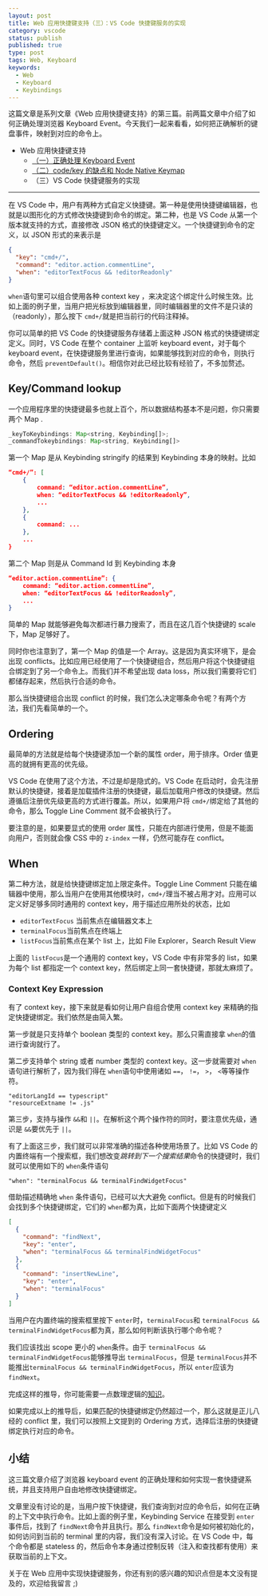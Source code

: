```yaml
---
layout: post
title: Web 应用快捷键支持（三）：VS Code 快捷键服务的实现
category: vscode
status: publish
published: true
type: post
tags: Web, Keyboard
keywords:
  - Web
  - Keyboard
  - Keybindings
---
```



这篇文章是系列文章《Web 应用快捷键支持》的第三篇。前两篇文章中介绍了如何正确处理浏览器 Keyboard Event。今天我们一起来看看，如何把正确解析的键盘事件，映射到对应的命令上。

- Web 应用快捷键支持
  - [（一）正确处理 Keyboard Event](https://rebornix.com/vscode/2019/08/11/web-keyboard-support/)
  - [（二）code/key 的缺点和 Node Native Keymap](https://rebornix.com/vscode/2019/08/25/web-keyboard-support-2/)
  - （三）VS Code 快捷键服务的实现

---

在 VS Code 中，用户有两种方式自定义快捷键。第一种是使用快捷键编辑器，也就是以图形化的方式修改快捷键到命令的绑定。第二种，也是 VS Code 从第一个版本就支持的方式，直接修改 JSON 格式的快捷键定义。一个快捷键到命令的定义，以 JSON 形式的来表示是

```json
{
  "key": "cmd+/",
  "command": "editor.action.commentLine",
  "when": "editorTextFocus && !editorReadonly"
}
```

`when`语句里可以组合使用各种 context key ，来决定这个绑定什么时候生效。比如上面的例子里，当用户把光标放到编辑器里，同时编辑器里的文件不是只读的（readonly），那么按下 `cmd+/`就是把当前行的代码注释掉。

你可以简单的把 VS Code 的快捷键服务存储着上面这种 JSON 格式的快捷键绑定定义。同时，VS Code 在整个 container 上监听 keyboard event，对于每个 keyboard event，在快捷键服务里进行查询，如果能够找到对应的命令，则执行命令，然后 `preventDefault()`。相信你对此已经比较有经验了，不多加赘述。

## Key/Command lookup
一个应用程序里的快捷键最多也就上百个，所以数据结构基本不是问题，你只需要两个 Map .

```js
_keyToKeybindings: Map<string, Keybinding[]>;
_commandTokeybindings: Map<string, Keybinding[]>
```

第一个 Map 是从 Keybinding stringify 的结果到 Keybinding 本身的映射。比如

```json
“cmd+/”: [
	{
		command: “editor.action.commentLine”,
		when: “editorTextFocus && !editorReadonly”,
		...
	},
	{
		command: ...
	},
	...
}
```

第二个 Map 则是从 Command Id 到 Keybinding 本身

```json
“editor.action.commentLine”: {
	command: “editor.action.commentLine”,
	when: “editorTextFocus && !editorReadonly”,
	...
}
```

简单的 Map 就能够避免每次都进行暴力搜索了，而且在这几百个快捷键的 scale下，Map 足够好了。

同时你也注意到了，第一个 Map 的值是一个 Array。这是因为真实环境下，是会出现 conflicts。比如应用已经使用了一个快捷键组合，然后用户将这个快捷键组合绑定到了另一个命令上。而我们并不希望出现 data loss，所以我们需要将它们都储存起来，然后执行合适的命令。

那么当快捷键组合出现 conflict 的时候，我们怎么决定哪条命令呢？有两个方法，我们先看简单的一个。

## Ordering
最简单的方法就是给每个快捷键添加一个新的属性 order，用于排序。Order 值更高的就拥有更高的优先级。

VS Code 在使用了这个方法，不过是却是隐式的。VS Code 在启动时，会先注册默认的快捷键，接着是加载插件注册的快捷键，最后加载用户修改的快捷键。然后遵循后注册优先级更高的方式进行覆盖。所以，如果用户将 `cmd+/`绑定给了其他的命令，那么 Toggle Line Comment 就不会被执行了。

要注意的是，如果要显式的使用 order 属性，只能在内部进行使用，但是不能面向用户，否则就会像 CSS 中的 `z-index` 一样，仍然可能存在 conflict。

## When
第二种方法，就是给快捷键绑定加上限定条件。Toggle Line Comment 只能在编辑器中使用，那么当用户在使用其他模块时，`cmd+/`理当不被占用才对。应用可以定义好足够多同时通用的 context key，用于描述应用所处的状态，比如

* `editorTextFocus` 当前焦点在编辑器文本上
* `terminalFocus`当前焦点在终端上
* `listFocus`当前焦点在某个 list 上，比如 File Explorer，Search Result View

上面的 `listFocus`是一个通用的 context key，VS Code 中有非常多的 list，如果为每个 list 都指定一个 context key，然后绑定上同一套快捷键，那就太麻烦了。

### Context Key Expression
有了 context key，接下来就是看如何让用户自组合使用 context key 来精确的指定快捷键绑定。我们依然是由简入繁。

第一步就是只支持单个 boolean 类型的 context key。那么只需直接拿 `when`的值进行查询就行了。

第二步支持单个 string 或者 number 类型的 context key。这一步就需要对 `when`语句进行解析了，因为我们得在 `when`语句中使用诸如 `==`， `!=`， `>`， `<`等等操作符。

```
"editorLangId == typescript"
"resourceExtname != .js"
```

第三步，支持与操作 `&&`和 `||`。在解析这个两个操作符的同时，要注意优先级，通识是 `&&`要优先于 `||`。

有了上面这三步，我们就可以非常准确的描述各种使用场景了。比如 VS Code 的内置终端有一个搜索框，我们想改变*跳转到下一个搜索结果*命令的快捷键时，我们就可以使用如下的 `when`条件语句

```
"when": "terminalFocus && terminalFindWidgetFocus"
```

借助描述精确地 `when` 条件语句，已经可以大大避免 conflict。但是有的时候我们会找到多个快捷键绑定，它们的 `when`都为真，比如下面两个快捷键定义

```json
[
  {
    "command": "findNext",
    "key": "enter",
    "when": "terminalFocus && terminalFindWidgetFocus"
  },
  {
    "command": "insertNewLine",
    "key": "enter",
    "when": "terminalFocus"
  }
]
```

当用户在内置终端的搜索框里按下 `enter`时，`terminalFocus`和 `terminalFocus && terminalFindWidgetFocus`都为真，那么如何判断该执行哪个命令呢？

我们应该找出 scope 更小的 `when`条件。由于 `terminalFocus && terminalFindWidgetFocus`能够推导出 `terminalFocus`，但是 `terminalFocus`并不能推出`terminalFocus && terminalFindWidgetFocus`，所以 `enter`应该为 `findNext`。

完成这样的推导，你可能需要一点数理逻辑的[知识](https://en.wikipedia.org/wiki/De_Morgan%27s_laws)。

如果完成以上的推导后，如果匹配的快捷键绑定仍然超过一个，那么这就是正儿八经的 conflict 里，我们可以按照上文提到的 Ordering 方式，选择后注册的快捷键绑定执行对应的命令。

## 小结
这三篇文章介绍了浏览器 keyboard event 的正确处理和如何实现一套快捷键系统，并且支持用户自由地修改快捷键绑定。

文章里没有讨论的是，当用户按下快捷键，我们查询到对应的命令后，如何在正确的上下文中执行命令。比如上面的例子里，Keybinding Service 在接受到 `enter`事件后，找到了 `findNext`命令并且执行。那么 `findNext`命令是如何被初始化的，如何访问到当前的 terminal 里的内容，我们没有深入讨论。在 VS Code 中，每个命令都是 stateless 的，然后命令本身通过控制反转（注入和查找都有使用）来获取当前的上下文。

关于在 Web 应用中实现快捷键服务，你还有别的感兴趣的知识点但是本文没有提及的，欢迎给我留言 ;)
